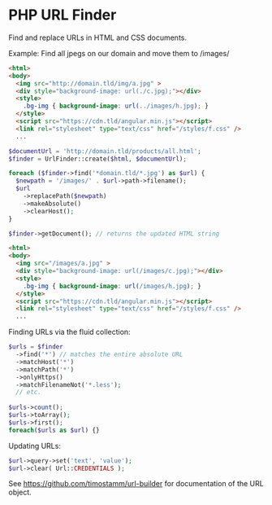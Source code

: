 # PHP URL Finder

Find and replace URLs in HTML and CSS documents. 

Example: Find all jpegs on our domain and move them to /images/

```HTML
<html>
<body>
  <img src="http://domain.tld/img/a.jpg" >
  <div style="background-image: url(./c.jpg);"></div>
  <style>
    .bg-img { background-image: url(../images/h.jpg); }
  </style>
  <script src="https://cdn.tld/angular.min.js"></script>
  <link rel="stylesheet" type="text/css" href="/styles/f.css" />
  ...
```

```PHP
$documentUrl = 'http://domain.tld/products/all.html';
$finder = UrlFinder::create($html, $documentUrl);

foreach ($finder->find('*domain.tld/*.jpg') as $url) {
  $newpath = '/images/' . $url->path->filename();
  $url
    ->replacePath($newpath)
    ->makeAbsolute()
    ->clearHost();
}

$finder->getDocument(); // returns the updated HTML string
```

```HTML
<html>
<body>
  <img src="/images/a.jpg" >
  <div style="background-image: url(/images/c.jpg);"></div>
  <style>
    .bg-img { background-image: url(/images/h.jpg); }
  </style>
  <script src="https://cdn.tld/angular.min.js"></script>
  <link rel="stylesheet" type="text/css" href="/styles/f.css" />
  ...
```


Finding URLs via the fluid collection:

```PHP
$urls = $finder
  ->find('*') // matches the entire absolute URL
  ->matchHost('*')
  ->matchPath('*')
  ->onlyHttps()
  ->matchFilenameNot('*.less');
  // etc.
  
$urls->count();
$urls->toArray();
$urls->first();
foreach($urls as $url) {}
```


Updating URLs:  

```PHP
$url->query->set('text', 'value');
$url->clear( Url::CREDENTIALS );
```

See https://github.com/timostamm/url-builder for documentation 
of the URL object.
